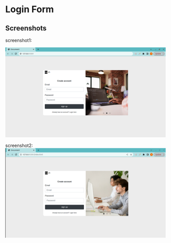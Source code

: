 # Login Form 
## Screenshots
screenshot1:

![](./docs/assets/screenshot1.png)

screenshot2:
![](./docs/assets/screenshot2.png)
